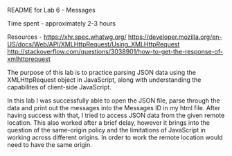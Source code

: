 README for Lab 6 - Messages

Time spent - approximately 2-3 hours

Resources -
https://xhr.spec.whatwg.org/
https://developer.mozilla.org/en-US/docs/Web/API/XMLHttpRequest/Using_XMLHttpRequest
http://stackoverflow.com/questions/3038901/how-to-get-the-response-of-xmlhttprequest


The purpose of this lab is to practice parsing JSON data using the XMLHttpRequest object in JavaScript,
along with understanding the capabilites of client-side JavaScript.

In this lab I was successfully able to open the JSON file, parse through the data and print out the messages into
the Messages ID in my html file. After having success with that, I tried to access JSON data from the given remote location.
This also worked after a brief delay, however it brings into the question of the same-origin policy and the limitations of JavaScript in working across different origins. In order to work the remote location would need to have the same origin.

